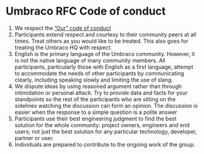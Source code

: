 # Umbraco RFC Code of conduct

1. We respect the [”Our” code of conduct](https://our.umbraco.com/code-of-conduct)
2. Participants extend respect and courtesy to their community peers at all times. Treat others as you would like to be treated. This also goes for treating the Umbraco HQ with respect.
3. English is the primary language of the Umbraco community. However, it is not the native language of many community members. All participants, particularly those with English as a first language, attempt to accommodate the needs of other participants by communicating clearly, including speaking slowly and limiting the use of slang.
4. We dispute ideas by using reasoned argument rather than through intimidation or personal attack. Try to provide data and facts for your standpoints so the rest of the participants who are sitting on the sidelines watching the discussion can form an opinion. The discussion is easier when the response to a simple question is a polite answer
5. Participants use their best engineering judgment to find the best solution for the whole community: project owners, engineers and end users; not just the best solution for any particular technology, developer, partner or user.  
6. Individuals are prepared to contribute to the ongoing work of the group.
